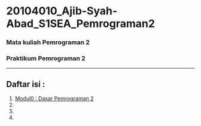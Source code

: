 # 20104010_Ajib-Syah-Abad_S1SEA_Pemrograman2
### Mata kuliah Pemrograman 2
### Praktikum Pemrograman 2

<hr>

## Daftar isi :
1. [Modul0 : Dasar Pemrograman 2](https://github.com/ajep96/20104010_Ajib-Syah-Abad_S1SEA_Pemrograman2/tree/Modul0)
2. 
3. 
4. 
